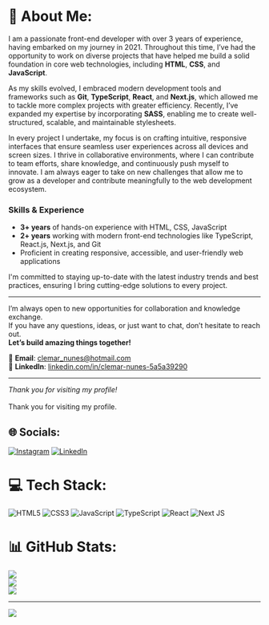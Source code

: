 # 💫 About Me:

I am a passionate front-end developer with over 3 years of experience, having embarked on my journey in 2021. Throughout this time, I’ve had the opportunity to work on diverse projects that have helped me build a solid foundation in core web technologies, including **HTML**, **CSS**, and **JavaScript**.

As my skills evolved, I embraced modern development tools and frameworks such as **Git**, **TypeScript**, **React**, and **Next.js**, which allowed me to tackle more complex projects with greater efficiency. Recently, I’ve expanded my expertise by incorporating **SASS**, enabling me to create well-structured, scalable, and maintainable stylesheets.

In every project I undertake, my focus is on crafting intuitive, responsive interfaces that ensure seamless user experiences across all devices and screen sizes. I thrive in collaborative environments, where I can contribute to team efforts, share knowledge, and continuously push myself to innovate. I am always eager to take on new challenges that allow me to grow as a developer and contribute meaningfully to the web development ecosystem.

### Skills & Experience

- **3+ years** of hands-on experience with HTML, CSS, JavaScript  
- **2+ years** working with modern front-end technologies like TypeScript, React.js, Next.js, and Git  
- Proficient in creating responsive, accessible, and user-friendly web applications  

I'm committed to staying up-to-date with the latest industry trends and best practices, ensuring I bring cutting-edge solutions to every project.

---

I’m always open to new opportunities for collaboration and knowledge exchange.  
If you have any questions, ideas, or just want to chat, don’t hesitate to reach out.  
**Let’s build amazing things together!**

📩 **Email**: [clemar_nunes@hotmail.com](mailto:clemar_nunes@hotmail.com)  
💼 **LinkedIn**: [linkedin.com/in/clemar-nunes-5a5a39290](https://www.linkedin.com/in/clemar-nunes-5a5a39290/)

---

_Thank you for visiting my profile!_<br><br>Thank you for visiting my profile.


## 🌐 Socials:
[![Instagram](https://img.shields.io/badge/Instagram-%23E4405F.svg?logo=Instagram&logoColor=white)](https://instagram.com/Clemar_Nunes) [![LinkedIn](https://img.shields.io/badge/LinkedIn-%230077B5.svg?logo=linkedin&logoColor=white)](https://linkedin.com/in/https://www.linkedin.com/in/clemar-nunes-5a5a39290/) 

# 💻 Tech Stack:
![HTML5](https://img.shields.io/badge/html5-%23E34F26.svg?style=for-the-badge&logo=html5&logoColor=white) ![CSS3](https://img.shields.io/badge/css3-%231572B6.svg?style=for-the-badge&logo=css3&logoColor=white) ![JavaScript](https://img.shields.io/badge/javascript-%23323330.svg?style=for-the-badge&logo=javascript&logoColor=%23F7DF1E) ![TypeScript](https://img.shields.io/badge/typescript-%23007ACC.svg?style=for-the-badge&logo=typescript&logoColor=white) ![React](https://img.shields.io/badge/react-%2320232a.svg?style=for-the-badge&logo=react&logoColor=%2361DAFB) ![Next JS](https://img.shields.io/badge/Next-black?style=for-the-badge&logo=next.js&logoColor=white)
# 📊 GitHub Stats:
![](https://github-readme-stats.vercel.app/api?username=ClemarNunes&theme=merko&hide_border=false&include_all_commits=false&count_private=false)<br/>
![](https://github-readme-streak-stats.herokuapp.com/?user=ClemarNunes&theme=merko&hide_border=false)<br/>
![](https://github-readme-stats.vercel.app/api/top-langs/?username=ClemarNunes&theme=merko&hide_border=false&include_all_commits=false&count_private=false&layout=compact)

---
[![](https://visitcount.itsvg.in/api?id=ClemarNunes&icon=0&color=0)](https://visitcount.itsvg.in)

<!-- Proudly created with GPRM ( https://gprm.itsvg.in ) -->

